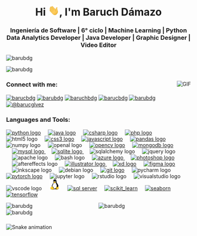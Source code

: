 <h1 align="center">Hi <img src="https://raw.githubusercontent.com/barubdg/barubdg/master/wave.gif" width="30">, I'm Baruch Dámazo</h1>
<h3 align="center">Ingeniería de Software | 6° ciclo | Machine Learning | Python Data Analytics Developer | Java Developer | Graphic Designer | Video Editor</h3>

<p align="left"> <img src="https://komarev.com/ghpvc/?username=barubdg&label=Profile%20views&color=0e75b6&style=flat" alt="barubdg" /> </p>
<p align="center> <a href="https://github.com/ryo-ma/github-profile-trophy"><img src="https://github-profile-trophy.vercel.app/?username=barubdg&theme=tokyonight" alt="barubdg" /></a> </p>

###

<img align="right" alt="GIF" src="https://github.com/abhisheknaiidu/abhisheknaiidu/blob/master/code.gif?raw=true" height="250" />

###

<h3 align="left">Connect with me:</h3>
<p align="left">
<a href="https://twitter.com/barucbdg" target="blank"><img align="center" src="https://raw.githubusercontent.com/rahuldkjain/github-profile-readme-generator/master/src/images/icons/Social/twitter.svg" alt="barucbdg" height="30" width="40" /></a>
<a href="https://linkedin.com/in/barubdg" target="blank"><img align="center" src="https://raw.githubusercontent.com/rahuldkjain/github-profile-readme-generator/master/src/images/icons/Social/linked-in-alt.svg" alt="barubdg" height="30" width="40" /></a>
<a href="https://kaggle.com/baruchbdg" target="blank"><img align="center" src="https://raw.githubusercontent.com/rahuldkjain/github-profile-readme-generator/master/src/images/icons/Social/kaggle.svg" alt="baruchbdg" height="30" width="40" /></a>
<a href="https://fb.com/barucbdg" target="blank"><img align="center" src="https://raw.githubusercontent.com/rahuldkjain/github-profile-readme-generator/master/src/images/icons/Social/facebook.svg" alt="barucbdg" height="30" width="40" /></a>
<a href="https://www.behance.net/barubdg" target="blank"><img align="center" src="https://raw.githubusercontent.com/rahuldkjain/github-profile-readme-generator/master/src/images/icons/Social/behance.svg" alt="barubdg" height="30" width="40" /></a>
<a href="https://medium.com/@barucglvez" target="blank"><img align="center" src="https://raw.githubusercontent.com/rahuldkjain/github-profile-readme-generator/master/src/images/icons/Social/medium.svg" alt="@barucglvez" height="30" width="40" /></a>
</p>



<h3 align="left">Languages and Tools:</h3>



<div align="left">
  <a href="https://www.python.org" target="_blank" rel="noreferrer"> <img src="https://cdn.jsdelivr.net/gh/devicons/devicon/icons/python/python-original.svg" height="30" alt="python logo"/></a>
  <img width="12" />
  <a href="https://www.java.com" target="_blank" rel="noreferrer"> <img src="https://cdn.jsdelivr.net/gh/devicons/devicon/icons/java/java-original.svg" height="30" alt="java logo"/></a>
  <img width="12" />
  <a href="https://www.w3schools.com/cs/" target="_blank" rel="noreferrer"> <img src="https://cdn.jsdelivr.net/gh/devicons/devicon/icons/csharp/csharp-original.svg" height="30" alt="csharp logo"/></a>
  <img width="12" />
  <a href="https://www.php.net" target="_blank" rel="noreferrer"> <img src="https://cdn.jsdelivr.net/gh/devicons/devicon/icons/php/php-original.svg" height="30" alt="php logo"/></a>
  <img width="12" />
  <img src="https://cdn.jsdelivr.net/gh/devicons/devicon/icons/html5/html5-original.svg" height="30" alt="html5 logo"/>
  <img width="12" />
  <a href="https://www.w3schools.com/css/" target="_blank" rel="noreferrer"> <img src="https://cdn.jsdelivr.net/gh/devicons/devicon/icons/css3/css3-original.svg" height="30" alt="css3 logo"/></a>
  <img width="12" />
  <a href="https://developer.mozilla.org/en-US/docs/Web/JavaScript" target="_blank" rel="noreferrer"> <img src="https://cdn.jsdelivr.net/gh/devicons/devicon/icons/javascript/javascript-original.svg" height="30" alt="javascript logo"/></a>
  <img width="12" />
  <a href="https://pandas.pydata.org/" target="_blank" rel="noreferrer"> <img src="https://cdn.jsdelivr.net/gh/devicons/devicon/icons/pandas/pandas-original.svg" height="30" alt="pandas logo"/></a>
  <img width="12" />
  <img src="https://cdn.jsdelivr.net/gh/devicons/devicon/icons/numpy/numpy-original.svg" height="30" alt="numpy logo"/>
  <img width="12" />
  <img src="https://cdn.jsdelivr.net/gh/devicons/devicon/icons/openal/openal-original.svg" height="30" alt="openal logo"/>
  <img width="12" />
  <a href="https://opencv.org/" target="_blank" rel="noreferrer"> <img src="https://cdn.jsdelivr.net/gh/devicons/devicon/icons/opencv/opencv-original.svg" height="30" alt="opencv logo"/></a>
  <img width="12" />
  <a href="https://www.mongodb.com/" target="_blank" rel="noreferrer"> <img src="https://cdn.jsdelivr.net/gh/devicons/devicon/icons/mongodb/mongodb-original.svg" height="30" alt="mongodb logo"/> </a>
  <img width="12" />
  <a href="https://www.mysql.com/" target="_blank" rel="noreferrer"> <img src="https://cdn.jsdelivr.net/gh/devicons/devicon/icons/mysql/mysql-original.svg" height="30" alt="mysql logo"/> </a>
  <img width="12" />
  <a href="https://www.sqlite.org/" target="_blank" rel="noreferrer"> <img src="https://cdn.jsdelivr.net/gh/devicons/devicon/icons/sqlite/sqlite-original.svg" height="30" alt="sqlite logo"/> </a>
  <img width="12" />
  <img src="https://cdn.jsdelivr.net/gh/devicons/devicon/icons/sqlalchemy/sqlalchemy-original.svg" height="30" alt="sqlalchemy logo"/>
  <img width="12" />
  <img src="https://cdn.jsdelivr.net/gh/devicons/devicon/icons/jquery/jquery-original.svg" height="30" alt="jquery logo"/>
  <img width="12" />
  <img src="https://cdn.jsdelivr.net/gh/devicons/devicon/icons/apache/apache-original.svg" height="30" alt="apache logo"/>
  <img width="12" />
  <img src="https://cdn.jsdelivr.net/gh/devicons/devicon/icons/bash/bash-original.svg" height="30" alt="bash logo"/>
  <img width="12" />
  <a href="https://azure.microsoft.com/en-in/" target="_blank" rel="noreferrer"> <img src="https://cdn.jsdelivr.net/gh/devicons/devicon/icons/azure/azure-original.svg" height="30" alt="azure logo"/> </a>
  <img width="12" />
  <a href="https://www.photoshop.com/en" target="_blank" rel="noreferrer"> <img src="https://cdn.jsdelivr.net/gh/devicons/devicon/icons/photoshop/photoshop-plain.svg" height="30" alt="photoshop logo"/> </a>
  <img width="12" />
  <img src="https://cdn.jsdelivr.net/gh/devicons/devicon/icons/aftereffects/aftereffects-original.svg" height="30" alt="aftereffects logo"/>
  <img width="12" />
  <a href="https://www.adobe.com/in/products/illustrator.html" target="_blank" rel="noreferrer"> <img src="https://cdn.jsdelivr.net/gh/devicons/devicon/icons/illustrator/illustrator-plain.svg" height="30" alt="illustrator logo"/> </a>
  <img width="12" />
  <a href="https://www.adobe.com/products/xd.html" target="_blank" rel="noreferrer"> <img src="https://cdn.jsdelivr.net/gh/devicons/devicon/icons/xd/xd-plain.svg" height="30" alt="xd logo"/></a>
  <img width="12" />
  <a href="https://www.figma.com/" target="_blank" rel="noreferrer"> <img src="https://cdn.jsdelivr.net/gh/devicons/devicon/icons/figma/figma-original.svg" height="30" alt="figma logo"/></a>
  <img width="12" />
  <img src="https://cdn.jsdelivr.net/gh/devicons/devicon/icons/inkscape/inkscape-original.svg" height="30" alt="inkscape logo"/>
  <img width="12" />
  <img src="https://cdn.jsdelivr.net/gh/devicons/devicon/icons/debian/debian-original.svg" height="30" alt="debian logo"/>
  <img width="12" />
  <a href="https://git-scm.com/" target="_blank" rel="noreferrer"> <img src="https://cdn.jsdelivr.net/gh/devicons/devicon/icons/git/git-original.svg" height="30" alt="git logo"/></a>
  <img width="12" />
  <img src="https://cdn.jsdelivr.net/gh/devicons/devicon/icons/pycharm/pycharm-original.svg" height="30" alt="pycharm logo"/>
  <img width="12" />
  <a href="https://pytorch.org/" target="_blank" rel="noreferrer"> <img src="https://cdn.jsdelivr.net/gh/devicons/devicon/icons/pytorch/pytorch-original.svg" height="30" alt="pytorch logo"/></a>
  <img width="12" />
  <img src="https://cdn.jsdelivr.net/gh/devicons/devicon/icons/jupyter/jupyter-original.svg" height="30" alt="jupyter logo"/>
  <img width="12" />
  <img src="https://cdn.jsdelivr.net/gh/devicons/devicon/icons/rstudio/rstudio-original.svg" height="30" alt="rstudio logo"/>
  <img width="12" />
  <img src="https://cdn.jsdelivr.net/gh/devicons/devicon/icons/visualstudio/visualstudio-plain.svg" height="30" alt="visualstudio logo"/>
  <img width="12" />
  <img src="https://cdn.jsdelivr.net/gh/devicons/devicon/icons/vscode/vscode-original.svg" height="30" alt="vscode logo"/>
  <img width="12" />
  <a href="https://www.linux.org/" target="_blank" rel="noreferrer"> <img src="https://raw.githubusercontent.com/devicons/devicon/master/icons/linux/linux-original.svg" height="30" alt="linux"/></a>
  <img width="12" />
  <a href="https://www.microsoft.com/en-us/sql-server" target="_blank" rel="noreferrer"> <img src="https://www.svgrepo.com/show/303229/microsoft-sql-server-logo.svg" height="30" alt="sql server"/></a>
  <img width="12" />
  <a href="https://scikit-learn.org/" target="_blank" rel="noreferrer"> <img src="https://upload.wikimedia.org/wikipedia/commons/0/05/Scikit_learn_logo_small.svg" height="30" alt="scikit_learn"/></a>
  <img width="12" />
  <a href="https://seaborn.pydata.org/" target="_blank" rel="noreferrer"> <img src="https://seaborn.pydata.org/_images/logo-mark-lightbg.svg" height="30" alt="seaborn"/></a>
  <img width="12" />
  <a href="https://www.tensorflow.org" target="_blank" rel="noreferrer"> <img src="https://www.vectorlogo.zone/logos/tensorflow/tensorflow-icon.svg" height="30" alt="tensorflow"/></a>
</div>

<a><img align="left" width="50%" src="https://github-readme-stats.vercel.app/api/top-langs?username=barubdg&show_icons=true&locale=en&layout=compact&theme=tokyonight" alt="barubdg" /></a>
<a><img align="left" width="50%" src="https://github-readme-stats.vercel.app/api?username=barubdg&theme=tokyonight" alt="barubdg" /></a>
<a><img align="center" width="50%" src="https://github-readme-streak-stats.herokuapp.com/?user=barubdg&theme=tokyonight" alt="barubdg" /></a>

###

<img src="https://raw.githubusercontent.com/barubdg/barubdg/output/snake.svg" alt="Snake animation" />

###







